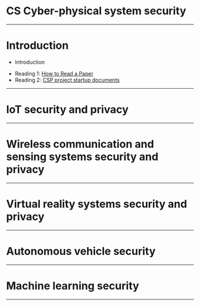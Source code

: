 CS Cyber-physical system security
==============

---

# Introduction
* Introduction
- Reading 1: [How to Read a Paper](https://dl.acm.org/doi/pdf/10.1145/1273445.1273458)
- Reading 2: [CSP project startup documents](https://www.cs.cmu.edu/~dga/15-712/S11/papers/Wilkes90.pdf)
---

# IoT security and privacy
---

# Wireless communication and sensing systems security and privacy
---

# Virtual reality systems security and privacy
---

# Autonomous vehicle security
---

# Machine learning security
---
